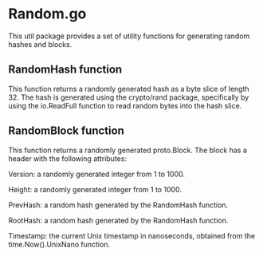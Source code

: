 # Random.go

This util package provides a set of utility functions for generating random hashes and blocks.

## RandomHash function

This function returns a randomly generated hash as a byte slice of length 32. The hash is generated using the crypto/rand package, specifically by using the io.ReadFull function to read random bytes into the hash slice.

## RandomBlock function

This function returns a randomly generated proto.Block. The block has a header with the following attributes:

Version: a randomly generated integer from 1 to 1000.

Height: a randomly generated integer from 1 to 1000.

PrevHash: a random hash generated by the RandomHash function.

RootHash: a random hash generated by the RandomHash function.

Timestamp: the current Unix timestamp in nanoseconds, obtained from the time.Now().UnixNano function.